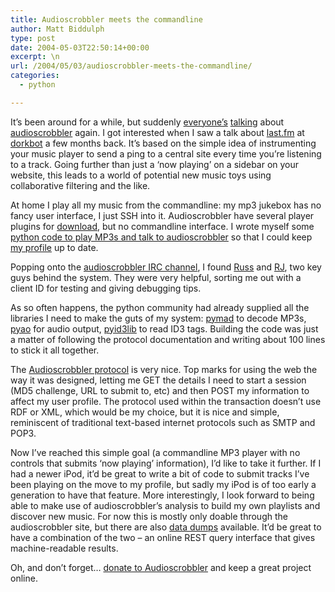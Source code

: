 ```yaml
---
title: Audioscrobbler meets the commandline
author: Matt Biddulph
type: post
date: 2004-05-03T22:50:14+00:00
excerpt: \n
url: /2004/05/03/audioscrobbler-meets-the-commandline/
categories:
  - python

---
```

It&#8217;s been around for a while, but suddenly [everyone&#8217;s][1] [talking][2] about [audioscrobbler][3] again. I got interested when I saw a talk about [last.fm][4] at [dorkbot][5] a few months back. It&#8217;s based on the simple idea of instrumenting your music player to send a ping to a central site every time you&#8217;re listening to a track. Going further than just a &#8216;now playing&#8217; on a sidebar on your website, this leads to a world of potential new music toys using collaborative filtering and the like.

At home I play all my music from the commandline: my mp3 jukebox has no fancy user interface, I just SSH into it. Audioscrobbler have several player plugins for [download][6], but no commandline interface. I wrote myself some [python code to play MP3s and talk to audioscrobbler][7] so that I could keep [my profile][8] up to date.

<!--more-->

  
Popping onto the [audioscrobbler IRC channel][9], I found [Russ][10] and [RJ][11], two key guys behind the system. They were very helpful, sorting me out with a client ID for testing and giving debugging tips.

As so often happens, the python community had already supplied all the libraries I need to make the guts of my system: [pymad][12] to decode MP3s, [pyao][13] for audio output, [pyid3lib][14] to read ID3 tags. Building the code was just a matter of following the protocol documentation and writing about 100 lines to stick it all together.

The [Audioscrobbler protocol][15] is very nice. Top marks for using the web the way it was designed, letting me GET the details I need to start a session (MD5 challenge, URL to submit to, etc) and then POST my information to affect my user profile. The protocol used within the transaction doesn&#8217;t use RDF or XML, which would be my choice, but it is nice and simple, reminiscent of traditional text-based internet protocols such as SMTP and POP3.

Now I&#8217;ve reached this simple goal (a commandline MP3 player with no controls that submits &#8216;now playing&#8217; information), I&#8217;d like to take it further. If I had a newer iPod, it&#8217;d be great to write a bit of code to submit tracks I&#8217;ve been playing on the move to my profile, but sadly my iPod is of too early a generation to have that feature. More interestingly, I look forward to being able to make use of audioscrobbler&#8217;s analysis to build my own playlists and discover new music. For now this is mostly only doable through the audioscrobbler site, but there are also [data dumps][16] available. It&#8217;d be great to have a combination of the two &#8211; an online REST query interface that gives machine-readable results.

Oh, and don&#8217;t forget&#8230; [donate to Audioscrobbler][17] and keep a great project online.

 [1]: https://cityofsound.typepad.com/
 [2]: https://www.gyford.com/phil/writing/2004/04/15/audioscrobbler.php
 [3]: https://www.audioscrobbler.com
 [4]: https://last.fm
 [5]: https://www.music.columbia.edu/pipermail/dorkbotlondon-blabber/2004-February/000277.html
 [6]: https://www.audioscrobbler.com/download.php
 [7]: https://www.hackdiary.com/src/scrobbler.py
 [8]: https://www.audioscrobbler.com/user/biddulph
 [9]: irc://irc.phasenet.co.uk/audioscrobbler
 [10]: https://www.audioscrobbler.com/user/Russ
 [11]: https://www.audioscrobbler.com/user/RJ
 [12]: https://spacepants.org/src/pymad/
 [13]: https://freshmeat.net/projects/pyao/
 [14]: https://pyid3lib.sourceforge.net/
 [15]: https://wiki.audioscrobbler.com/index.php/Protocol1.1
 [16]: https://www.audioscrobbler.com/development.php
 [17]: https://www.audioscrobbler.com/donate.php